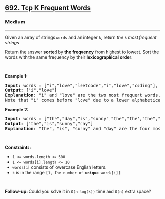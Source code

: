 <h2><a href="https://leetcode.com/problems/top-k-frequent-words/">692. Top K Frequent Words</a></h2><h3>Medium</h3><hr><div style="user-select: auto;" data-read-aloud-multi-block="true"><p style="user-select: auto;">Given an array of strings <code style="user-select: auto;">words</code> and an integer <code style="user-select: auto;">k</code>, return <em style="user-select: auto;">the </em><code style="user-select: auto;">k</code><em style="user-select: auto;"> most frequent strings</em>.</p>

<p style="user-select: auto;">Return the answer <strong style="user-select: auto;">sorted</strong> by <strong style="user-select: auto;">the frequency</strong> from highest to lowest. Sort the words with the same frequency by their <strong style="user-select: auto;">lexicographical order</strong>.</p>

<p style="user-select: auto;">&nbsp;</p>
<p style="user-select: auto;"><strong class="example" style="user-select: auto;">Example 1:</strong></p>

<pre style="user-select: auto;"><strong style="user-select: auto;">Input:</strong> words = ["i","love","leetcode","i","love","coding"], k = 2
<strong style="user-select: auto;">Output:</strong> ["i","love"]
<strong style="user-select: auto;">Explanation:</strong> "i" and "love" are the two most frequent words.
Note that "i" comes before "love" due to a lower alphabetical order.
</pre>

<p style="user-select: auto;"><strong class="example" style="user-select: auto;">Example 2:</strong></p>

<pre style="user-select: auto;"><strong style="user-select: auto;">Input:</strong> words = ["the","day","is","sunny","the","the","the","sunny","is","is"], k = 4
<strong style="user-select: auto;">Output:</strong> ["the","is","sunny","day"]
<strong style="user-select: auto;">Explanation:</strong> "the", "is", "sunny" and "day" are the four most frequent words, with the number of occurrence being 4, 3, 2 and 1 respectively.
</pre>

<p style="user-select: auto;">&nbsp;</p>
<p style="user-select: auto;"><strong style="user-select: auto;">Constraints:</strong></p>

<ul style="user-select: auto;">
	<li style="user-select: auto;"><code style="user-select: auto;">1 &lt;= words.length &lt;= 500</code></li>
	<li style="user-select: auto;"><code style="user-select: auto;">1 &lt;= words[i].length &lt;= 10</code></li>
	<li style="user-select: auto;"><code style="user-select: auto;">words[i]</code> consists of lowercase English letters.</li>
	<li style="user-select: auto;"><code style="user-select: auto;">k</code> is in the range <code style="user-select: auto;">[1, The number of <strong style="user-select: auto;">unique</strong> words[i]]</code></li>
</ul>

<p style="user-select: auto;">&nbsp;</p>
<p style="user-select: auto;"><strong style="user-select: auto;">Follow-up:</strong> Could you solve it in <code style="user-select: auto;">O(n log(k))</code> time and <code style="user-select: auto;">O(n)</code> extra space?</p>
</div>